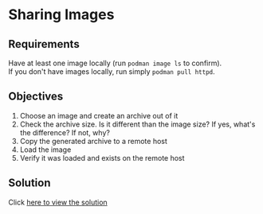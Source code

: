 # Sharing Images

## Requirements

Have at least one image locally (run `podman image ls` to confirm).<br>
If you don't have images locally, run simply `podman pull httpd`.

## Objectives

1. Choose an image and create an archive out of it
2. Check the archive size. Is it different than the image size? If yes, what's the difference? If not, why?
3. Copy the generated archive to a remote host 
4. Load the image
5. Verify it was loaded and exists on the remote host

## Solution

Click [here to view the solution](solutions/sharing_images.md)
